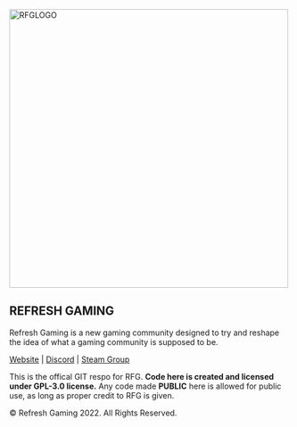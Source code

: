 <img src="https://refreshgaming.net/assets/img/rfglogo.png" alt="RFGLOGO" width="500"/>

## REFRESH GAMING

Refresh Gaming is a new gaming community designed to try and reshape the idea of what a gaming community is supposed to be.

[Website](https://refreshgaming.net) |
[Discord](https://discord.gg/h6bJNqKGvf) |
[Steam Group](https://steamcommunity.com/groups/refreshgamingUS)

This is the offical GIT respo for RFG. **Code here is created and licensed under GPL-3.0 license.**
Any code made **PUBLIC** here is allowed for public use, as long as proper credit to RFG is given.

© Refresh Gaming 2022. All Rights Reserved.
